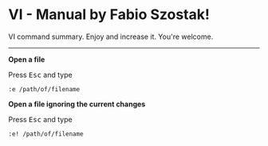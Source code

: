 VI - Manual by Fabio Szostak!
===================


VI command summary. Enjoy and increase it. You're welcome.

----------
**Open a file**

Press <kbd>Esc</kbd> and type
```
:e /path/of/filename
```
**Open a file ignoring the current changes**

Press <kbd>Esc</kbd> and type
```
:e! /path/of/filename
```
